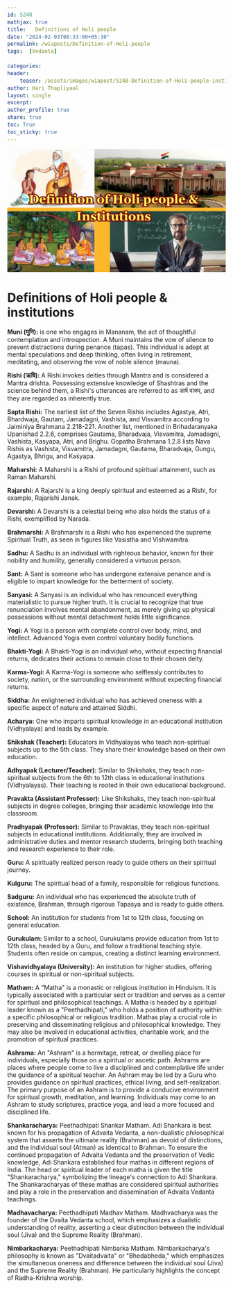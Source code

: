 ```yaml
---            
id: 5248            
mathjax: true            
title:   Definitions of Holi people              
date: "2024-02-03T08:33:00+05:30"            
permalink: /wiaposts/Definition-of-Holi-people          
tags:  [Vedanta]             
            
categories:            
header:            
    teaser: /assets/images/wiapost/5248-Definition-of-Holi-people-institutions.jpg            
author: Hari Thapliyaal            
layout: single            
excerpt:            
author_profile: true            
share: true   
toc: True  
toc_sticky: true         
---            
```

            
![Definition of Holi people](/assets/images/wiapost/5248-Definition-of-Holi-people-institutions.jpg)            
            
# Definitions of Holi people & institutions
 
**Muni (मुनि):** is one who engages in Mananam, the act of thoughtful contemplation and introspection. A Muni maintains the vow of silence to prevent distractions during penance (tapas). This individual is adept at mental speculations and deep thinking, often living in retirement, meditating, and observing the vow of noble silence (mauna).

**Rishi (ऋषि):** A Rishi invokes deities through Mantra and is considered a Mantra drishta. Possessing extensive knowledge of Shashtras and the science behind them, a Rishi's utterances are referred to as आर्ष वाक्य, and they are regarded as inherently true.


**Sapta Rishi:** The earliest list of the Seven Rishis includes Agastya, Atri, Bhardwaja, Gautam, Jamadagni, Vashista, and Visvamitra according to Jaiminiya Brahmana 2.218-221. Another list, mentioned in Brihadaranyaka Upanishad 2.2.6, comprises Gautama, Bharadvaja, Visvamitra, Jamadagni, Vashista, Kasyapa, Atri, and Brighu. Gopatha Brahmana 1.2.8 lists Nava Rishis as Vashista, Visvamitra, Jamadagni, Gautama, Bharadvaja, Gungu, Agastya, Bhrigu, and Kaśyapa.

**Maharshi:** A Maharshi is a Rishi of profound spiritual attainment, such as Raman Maharshi.

**Rajarshi:** A Rajarshi is a king deeply spiritual and esteemed as a Rishi, for example, Rajarishi Janak.

**Devarshi:** A Devarshi is a celestial being who also holds the status of a Rishi, exemplified by Narada.

**Brahmarshi:** A Brahmarshi is a Rishi who has experienced the supreme Spiritual Truth, as seen in figures like Vasistha and Vishwamitra.

**Sadhu:** A Sadhu is an individual with righteous behavior, known for their nobility and humility, generally considered a virtuous person.

**Sant:** A Sant is someone who has undergone extensive penance and is eligible to impart knowledge for the betterment of society.

**Sanyasi:** A Sanyasi is an individual who has renounced everything materialistic to pursue higher truth. It is crucial to recognize that true renunciation involves mental abandonment, as merely giving up physical possessions without mental detachment holds little significance.

**Yogi:** A Yogi is a person with complete control over body, mind, and intellect. Advanced Yogis even control voluntary bodily functions.

**Bhakti-Yogi:** A Bhakti-Yogi is an individual who, without expecting financial returns, dedicates their actions to remain close to their chosen deity.

**Karma-Yogi:** A Karma-Yogi is someone who selflessly contributes to society, nation, or the surrounding environment without expecting financial returns.

**Siddha:** An enlightened individual who has achieved oneness with a specific aspect of nature and attained Siddhi.

**Acharya:** One who imparts spiritual knowledge in an educational institution (Vidhyalaya) and leads by example.

**Shikshak (Teacher):** Educators in Vidhyalayas who teach non-spiritual subjects up to the 5th class. They share their knowledge based on their own education.

**Adhyapak (Lecturer/Teacher):** Similar to Shikshaks, they teach non-spiritual subjects from the 6th to 12th class in educational institutions (Vidhyalayas). Their teaching is rooted in their own educational background.

**Pravakta (Assistant Professor):** Like Shikshaks, they teach non-spiritual subjects in degree colleges, bringing their academic knowledge into the classroom.

**Pradhyapak (Professor):** Similar to Pravaktas, they teach non-spiritual subjects in educational institutions. Additionally, they are involved in administrative duties and mentor research students, bringing both teaching and research experience to their role.

**Guru:** A spiritually realized person ready to guide others on their spiritual journey.

**Kulguru:** The spiritual head of a family, responsible for religious functions.

**Sadguru:** An individual who has experienced the absolute truth of existence, Brahman, through rigorous Tapasya and is ready to guide others.

**School:** An institution for students from 1st to 12th class, focusing on general education.

**Gurukulam:** Similar to a school, Gurukulams provide education from 1st to 12th class, headed by a Guru, and follow a traditional teaching style. Students often reside on campus, creating a distinct learning environment.

**Vishavidhyalaya (University):** An institution for higher studies, offering courses in spiritual or non-spiritual subjects.

**Matham:** A "Matha" is a monastic or religious institution in Hinduism. It is typically associated with a particular sect or tradition and serves as a center for spiritual and philosophical teachings. A Matha is headed by a spiritual leader known as a "Peethadhipati," who holds a position of authority within a specific philosophical or religious tradition. Mathas play a crucial role in preserving and disseminating religious and philosophical knowledge. They may also be involved in educational activities, charitable work, and the promotion of spiritual practices.

**Ashrama:** An "Ashram" is a hermitage, retreat, or dwelling place for individuals, especially those on a spiritual or ascetic path. Ashrams are places where people come to live a disciplined and contemplative life under the guidance of a spiritual teacher. An Ashram may be led by a Guru who provides guidance on spiritual practices, ethical living, and self-realization. The primary purpose of an Ashram is to provide a conducive environment for spiritual growth, meditation, and learning. Individuals may come to an Ashram to study scriptures, practice yoga, and lead a more focused and disciplined life.

**Shankaracharya:** Peethadhipati Shankar Matham. Adi Shankara is best known for his propagation of Advaita Vedanta, a non-dualistic philosophical system that asserts the ultimate reality (Brahman) as devoid of distinctions, and the individual soul (Atman) as identical to Brahman. To ensure the continued propagation of Advaita Vedanta and the preservation of Vedic knowledge, Adi Shankara established four mathas in different regions of India. The head or spiritual leader of each matha is given the title "Shankaracharya," symbolizing the lineage's connection to Adi Shankara. The Shankaracharyas of these mathas are considered spiritual authorities and play a role in the preservation and dissemination of Advaita Vedanta teachings.

**Madhavacharya:** Peethadhipati Madhav Matham. Madhvacharya was the founder of the Dvaita Vedanta school, which emphasizes a dualistic understanding of reality, asserting a clear distinction between the individual soul (Jiva) and the Supreme Reality (Brahman).

**Nimbarkacharya:** Peethadhipati Nimbarka Matham. Nimbarkacharya's philosophy is known as "Dvaitadvaita" or "Bhedabheda," which emphasizes the simultaneous oneness and difference between the individual soul (Jiva) and the Supreme Reality (Brahman). He particularly highlights the concept of Radha-Krishna worship.

